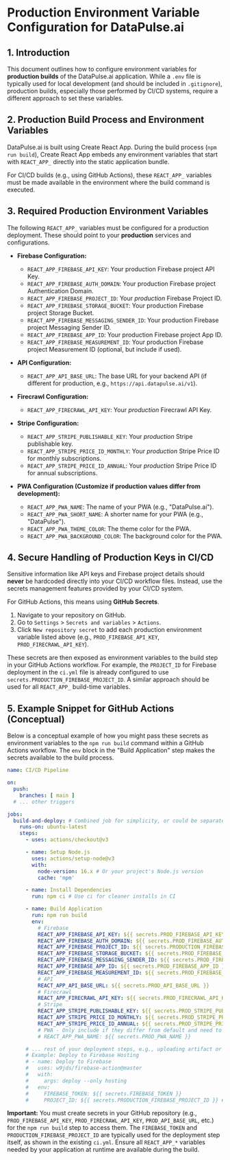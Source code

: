 # Production Environment Variable Configuration for DataPulse.ai

## 1. Introduction

This document outlines how to configure environment variables for **production builds** of the DataPulse.ai application. While a `.env` file is typically used for local development (and should be included in `.gitignore`), production builds, especially those performed by CI/CD systems, require a different approach to set these variables.

## 2. Production Build Process and Environment Variables

DataPulse.ai is built using Create React App. During the build process (`npm run build`), Create React App embeds any environment variables that start with `REACT_APP_` directly into the static application bundle.

For CI/CD builds (e.g., using GitHub Actions), these `REACT_APP_` variables must be made available in the environment where the build command is executed.

## 3. Required Production Environment Variables

The following `REACT_APP_` variables must be configured for a production deployment. These should point to your **production** services and configurations.

*   **Firebase Configuration:**
    *   `REACT_APP_FIREBASE_API_KEY`: Your production Firebase project API Key.
    *   `REACT_APP_FIREBASE_AUTH_DOMAIN`: Your production Firebase project Authentication Domain.
    *   `REACT_APP_FIREBASE_PROJECT_ID`: Your *production* Firebase Project ID.
    *   `REACT_APP_FIREBASE_STORAGE_BUCKET`: Your production Firebase project Storage Bucket.
    *   `REACT_APP_FIREBASE_MESSAGING_SENDER_ID`: Your production Firebase project Messaging Sender ID.
    *   `REACT_APP_FIREBASE_APP_ID`: Your production Firebase project App ID.
    *   `REACT_APP_FIREBASE_MEASUREMENT_ID`: Your production Firebase project Measurement ID (optional, but include if used).

*   **API Configuration:**
    *   `REACT_APP_API_BASE_URL`: The base URL for your backend API (if different for production, e.g., `https://api.datapulse.ai/v1`).

*   **Firecrawl Configuration:**
    *   `REACT_APP_FIRECRAWL_API_KEY`: Your *production* Firecrawl API Key.

*   **Stripe Configuration:**
    *   `REACT_APP_STRIPE_PUBLISHABLE_KEY`: Your *production* Stripe publishable key.
    *   `REACT_APP_STRIPE_PRICE_ID_MONTHLY`: Your *production* Stripe Price ID for monthly subscriptions.
    *   `REACT_APP_STRIPE_PRICE_ID_ANNUAL`: Your *production* Stripe Price ID for annual subscriptions.

*   **PWA Configuration (Customize if production values differ from development):**
    *   `REACT_APP_PWA_NAME`: The name of your PWA (e.g., "DataPulse.ai").
    *   `REACT_APP_PWA_SHORT_NAME`: A shorter name for your PWA (e.g., "DataPulse").
    *   `REACT_APP_PWA_THEME_COLOR`: The theme color for the PWA.
    *   `REACT_APP_PWA_BACKGROUND_COLOR`: The background color for the PWA.

## 4. Secure Handling of Production Keys in CI/CD

Sensitive information like API keys and Firebase project details should **never** be hardcoded directly into your CI/CD workflow files. Instead, use the secrets management features provided by your CI/CD system.

For GitHub Actions, this means using **GitHub Secrets**.
1.  Navigate to your repository on GitHub.
2.  Go to `Settings` > `Secrets and variables` > `Actions`.
3.  Click `New repository secret` to add each production environment variable listed above (e.g., `PROD_FIREBASE_API_KEY`, `PROD_FIRECRAWL_API_KEY`).

These secrets are then exposed as environment variables to the build step in your GitHub Actions workflow. For example, the `PROJECT_ID` for Firebase deployment in the `ci.yml` file is already configured to use `secrets.PRODUCTION_FIREBASE_PROJECT_ID`. A similar approach should be used for all `REACT_APP_` build-time variables.

## 5. Example Snippet for GitHub Actions (Conceptual)

Below is a conceptual example of how you might pass these secrets as environment variables to the `npm run build` command within a GitHub Actions workflow. The `env` block in the "Build Application" step makes the secrets available to the build process.

```yaml
name: CI/CD Pipeline

on:
  push:
    branches: [ main ]
  # ... other triggers

jobs:
  build-and-deploy: # Combined job for simplicity, or could be separate build/deploy jobs
    runs-on: ubuntu-latest
    steps:
      - uses: actions/checkout@v3

      - name: Setup Node.js
        uses: actions/setup-node@v3
        with:
          node-version: 16.x # Or your project's Node.js version
          cache: 'npm'

      - name: Install Dependencies
        run: npm ci # Use ci for cleaner installs in CI

      - name: Build Application
        run: npm run build
        env:
          # Firebase
          REACT_APP_FIREBASE_API_KEY: ${{ secrets.PROD_FIREBASE_API_KEY }}
          REACT_APP_FIREBASE_AUTH_DOMAIN: ${{ secrets.PROD_FIREBASE_AUTH_DOMAIN }}
          REACT_APP_FIREBASE_PROJECT_ID: ${{ secrets.PRODUCTION_FIREBASE_PROJECT_ID }} # Using the existing secret for consistency
          REACT_APP_FIREBASE_STORAGE_BUCKET: ${{ secrets.PROD_FIREBASE_STORAGE_BUCKET }}
          REACT_APP_FIREBASE_MESSAGING_SENDER_ID: ${{ secrets.PROD_FIREBASE_MESSAGING_SENDER_ID }}
          REACT_APP_FIREBASE_APP_ID: ${{ secrets.PROD_FIREBASE_APP_ID }}
          REACT_APP_FIREBASE_MEASUREMENT_ID: ${{ secrets.PROD_FIREBASE_MEASUREMENT_ID }}
          # API
          REACT_APP_API_BASE_URL: ${{ secrets.PROD_API_BASE_URL }}
          # Firecrawl
          REACT_APP_FIRECRAWL_API_KEY: ${{ secrets.PROD_FIRECRAWL_API_KEY }}
          # Stripe
          REACT_APP_STRIPE_PUBLISHABLE_KEY: ${{ secrets.PROD_STRIPE_PUBLISHABLE_KEY }}
          REACT_APP_STRIPE_PRICE_ID_MONTHLY: ${{ secrets.PROD_STRIPE_PRICE_ID_MONTHLY }}
          REACT_APP_STRIPE_PRICE_ID_ANNUAL: ${{ secrets.PROD_STRIPE_PRICE_ID_ANNUAL }}
          # PWA - Only include if they differ from default and need to be secret
          # REACT_APP_PWA_NAME: ${{ secrets.PROD_PWA_NAME }} 

      # ... rest of your deployment steps, e.g., uploading artifact or deploying to Firebase
      # Example: Deploy to Firebase Hosting
      # - name: Deploy to Firebase
      #   uses: w9jds/firebase-action@master
      #   with:
      #     args: deploy --only hosting
      #   env:
      #     FIREBASE_TOKEN: ${{ secrets.FIREBASE_TOKEN }}
      #     PROJECT_ID: ${{ secrets.PRODUCTION_FIREBASE_PROJECT_ID }} # From repository secrets
```

**Important:** You must create secrets in your GitHub repository (e.g., `PROD_FIREBASE_API_KEY`, `PROD_FIRECRAWL_API_KEY`, `PROD_API_BASE_URL`, etc.) for the `npm run build` step to access them. The `FIREBASE_TOKEN` and `PRODUCTION_FIREBASE_PROJECT_ID` are typically used for the deployment step itself, as shown in the existing `ci.yml`. Ensure all `REACT_APP_*` variables needed by your application at runtime are available during the build.
